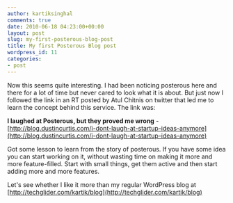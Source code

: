 ```yaml
---
author: kartiksinghal
comments: true
date: 2010-06-18 04:23:00+00:00
layout: post
slug: my-first-posterous-blog-post
title: My first Posterous Blog post
wordpress_id: 11
categories:
- post
---
```


   

Now this seems quite interesting. I had been noticing posterous here and there for a lot of time but never cared to look what it is about. But just now I followed the link in an RT posted by Atul Chitnis on twitter that led me to learn the concept behind this service. The link was:




  
**I laughed at Posterous, but they proved me wrong** - [http://blog.dustincurtis.com/i-dont-laugh-at-startup-ideas-anymore](http://blog.dustincurtis.com/i-dont-laugh-at-startup-ideas-anymore)

Got some lesson to learn from the story of posterous. If you have some idea you can start working on it, without wasting time on making it more and more feature-filled. Start with small things, get them active and then start adding more and more features.

Let's see whether I like it more than my regular WordPress blog at [http://techglider.com/kartik/blog](http://techglider.com/kartik/blog)


  
